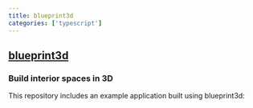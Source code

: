```yaml
---
title: blueprint3d
categories: ['typescript']
---
```

## [blueprint3d](https://github.com/furnishup/blueprint3d)

### Build interior spaces in 3D


This repository includes an example application built using blueprint3d:
